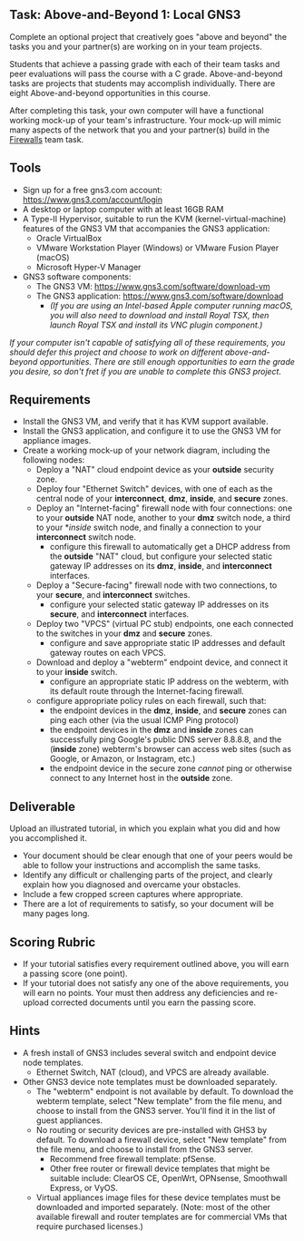 ## Task: Above-and-Beyond 1: Local GNS3
Complete an optional project that creatively goes "above and beyond" the tasks you and your partner(s) are working on in your team projects.

Students that achieve a passing grade with each of their team tasks and peer evaluations will pass the course with a C grade.
Above-and-beyond tasks are projects that students may accomplish individually.
There are eight Above-and-beyond opportunities in this course.

After completing this task,
your own computer will have a functional working mock-up of your team's infrastructure.
Your mock-up will mimic many aspects of the network that you and your partner(s) build
in the <a href="https://byui-cit.github.io/cit470/firewalls/" target="_blank" ref="noopener">Firewalls</a> team task.

## Tools
- Sign up for a free gns3.com account: <a href="https://www.gns3.com/account/login" target="_blank" ref="noopener">https://www.gns3.com/account/login</a>
- A desktop or laptop computer with at least 16GB RAM
- A Type-II Hypervisor, suitable to run the KVM (kernel-virtual-machine) features of the GNS3 VM that accompanies the GNS3 application:
  - Oracle VirtualBox
  - VMware Workstation Player (Windows) or VMware Fusion Player (macOS)
  - Microsoft Hyper-V Manager
- GNS3 software components:
  - The GNS3 VM: <a href="https://www.gns3.com/software/download-vm" target="_blank" rel="noopener">https://www.gns3.com/software/download-vm</a> 
  - The GNS3 application: <a href="https://www.gns3.com/software/download" target="_blank" rel="noopener">https://www.gns3.com/software/download</a>
    - *(If you are using an Intel-based Apple computer running macOS,
you will also need to download and install Royal TSX,
then launch Royal TSX and install its VNC plugin component.)*

*If your computer isn't capable of satisfying all of these requirements, you should defer this project
and choose to work on different above-and-beyond opportunities. There are still enough opportunities to earn the
grade you desire, so don't fret if you are unable to complete this GNS3 project.*

## Requirements
- Install the GNS3 VM, and verify that it has KVM support available.
- Install the GNS3 application, and configure it to use the GNS3 VM for appliance images.
- Create a working mock-up of your network diagram, including the following nodes:
  - Deploy a "NAT" cloud endpoint device as your **outside** security zone.
  - Deploy four "Ethernet Switch" devices, with one of each as the central node of your **interconnect**, **dmz**, **inside**, and **secure** zones.
  - Deploy an "Internet-facing" firewall node with four connections:
one to your **outside** NAT node,
another to your **dmz** switch node,
a third to your **inside* switch node,
and finally a connection to your **interconnect** switch node.
    - configure this firewall to automatically get a DHCP address from the **outside** "NAT" cloud,
but configure your selected static gateway IP addresses on its **dmz**, **inside**, and **interconnect** interfaces.
  - Deploy a "Secure-facing" firewall node with two connections, to your **secure**, and **interconnect** switches.
    - configure your selected static gateway IP addresses on its **secure**, and **interconnect** interfaces.
  - Deploy two "VPCS" (virtual PC stub) endpoints, one each connected to the switches in your **dmz** and **secure** zones.
    - configure and save appropriate static IP addresses and default gateway routes on each VPCS.
  - Download and deploy a "webterm" endpoint device, and connect it to your **inside** switch.
    - configure an appropriate static IP address on the webterm,
with its default route through the Internet-facing firewall.
  - configure appropriate policy rules on each firewall, such that:
    - the endpoint devices in the **dmz**, **inside**, and **secure** zones can ping each other (via the usual ICMP Ping protocol)
    - the endpoint devices in the **dmz** and **inside** zones can successfully ping Google's public DNS server 8.8.8.8,
and the (**inside** zone) webterm's browser can access web sites (such as Google, or Amazon, or Instagram, etc.)
    - the endpoint device in the secure zone *cannot* ping or otherwise connect to any Internet host in the **outside** zone.

## Deliverable
Upload an illustrated tutorial, in which you explain what you did and how you accomplished it.
- Your document should be clear enough that one of your peers would be able to follow your instructions and accomplish the same tasks.
- Identify any difficult or challenging parts of the project, and clearly explain how you diagnosed and overcame your obstacles.
- Include a few cropped screen captures where appropriate.
- There are a lot of requirements to satisfy, so your document will be many pages long.

## Scoring Rubric
- If your tutorial satisfies every requirement outlined above, you will earn a passing score (one point).
- If your tutorial does not satisfy any one of the above requirements, you will earn no points.
Your must then address any deficiencies and re-upload corrected documents until you earn the passing score.

## Hints
- A fresh install of GNS3 includes several switch and endpoint device node templates.
  - Ethernet Switch, NAT (cloud), and VPCS are already available.
- Other GNS3 device note templates must be downloaded separately.
  - The "webterm" endpoint is not available by default.
To download the webterm template, select "New template" from the file menu, and choose to install from the GNS3 server.
You'll find it in the list of guest appliances.
  - No routing or security devices are pre-installed with GHS3 by default.
To download a firewall device, select "New template" from the file menu, and choose to install from the GNS3 server.
    - Recommend free firewall template: pfSense.
    - Other free router or firewall device templates that might be suitable include: ClearOS CE, OpenWrt, OPNsense, Smoothwall Express, or VyOS.
  - Virtual appliances image files for these device templates must be downloaded and imported separately.
(Note: most of the other available firewall and router templates are for commercial VMs that require purchased licenses.)
